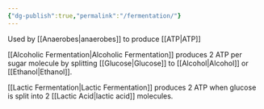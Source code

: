 ```yaml
---
{"dg-publish":true,"permalink":"/fermentation/"}
---
```


Used by [[Anaerobes\|anaerobes]] to produce [[ATP\|ATP]]

[[Alcoholic Fermentation\|Alcoholic Fermentation]] produces 2 ATP per sugar molecule by splitting [[Glucose\|Glucose]] to [[Alcohol\|Alcohol]] or [[Ethanol\|Ethanol]].

[[Lactic Fermentation\|Lactic Fermentation]] produces 2 ATP when glucose is split into 2 [[Lactic Acid\|lactic acid]] molecules.